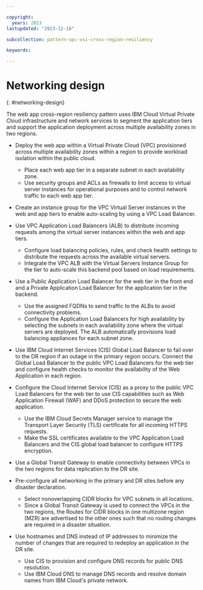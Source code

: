 ```yaml
---

copyright:
  years: 2023
lastupdated: "2023-12-18"

subcollection: pattern-vpc-vsi-cross-region-resiliency

keywords:

---
```


# Networking design
{: #networking-design}

The web app cross-region resiliency pattern uses IBM Cloud Virtual Private Cloud infrastructure and network services to segment the application tiers and support the application deployment across multiple availability zones in two regions.

- Deploy the web app within a Virtual Private Cloud (VPC) provisioned across multiple availability zones within a region to provide workload isolation within the public cloud.
   - Place each web app tier in a separate subnet in each availability zone.
   - Use security groups and ACLs as firewalls to limit access to virtual server instances for operational purposes and to control network traffic to each web app tier.

- Create an instance group for the VPC Virtual Server instances in the web and app tiers to enable auto-scaling by using a VPC Load Balancer.

- Use VPC Application Load Balancers (ALB) to distribute incoming requests among the virtual server instances within the web and app tiers.
   - Configure load balancing policies, rules, and check health settings to distribute the requests across the available virtual servers.
   - Integrate the VPC ALB with the Virtual Servers Instance Group for the tier to auto-scale this backend pool based on load requirements.

- Use a Public Application Load Balancer for the web tier in the front end and a Private Application Load Balancer for the application tier in the backend.
   - Use the assigned FQDNs to send traffic to the ALBs to avoid connectivity problems.
   - Configure the Application Load Balancers for high availability by selecting the subnets in each availability zone where the virtual servers are deployed. The ALB automatically provisions load balancing appliances for each subnet zone.

- Use IBM Cloud Internet Services (CIS) Global Load Balancer to fail over to the DR region if an outage in the primary region occurs. Connect the Global Load Balancer to the public VPC Load Balancers for the web tier and configure health checks to monitor the availability of the Web Application in each region.

- Configure the Cloud Internet Service (CIS) as a proxy to the public VPC Load Balancers for the web tier to use CIS capabilities such as Web Application Firewall (WAF) and DDoS protection to secure the web application.

   - Use the IBM Cloud Secrets Manager service to manage the Transport Layer Security (TLS) certificate for all incoming HTTPS requests.
   - Make the SSL certificates available to the VPC Application Load Balancers and the CIS global load balancer to configure HTTPS encryption.

- Use a Global Transit Gateway to enable connectivity between VPCs in the two regions for data replication to the DR site.

- Pre-configure all networking in the primary and DR sites before any disaster declaration.

    - Select nonoverlapping CIDR blocks for VPC subnets in all locations.
    - Since a Global Transit Gateway is used to connect the VPCs in the two regions, the Routes for CIDR blocks in one multizone region (MZR) are advertised to the other ones such that no routing changes are required in a disaster situation.

- Use hostnames and DNS instead of IP addresses to minimize the number of changes that are required to redeploy an application in the DR site.
   - Use CIS to provision and configure DNS records for public DNS resolution.
   - Use IBM Cloud DNS to manage DNS records and resolve domain names from IBM Cloud's private network.

